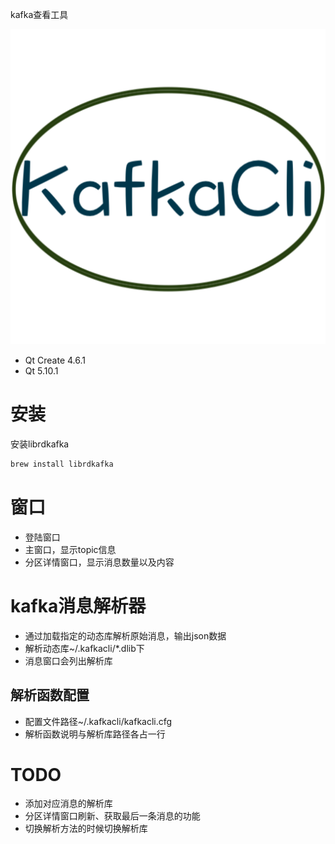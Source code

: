 kafka查看工具

![](https://raw.githubusercontent.com/zh5e/kafkacli/master/app.iconset/icon_512x512.png)

- Qt Create 4.6.1
- Qt 5.10.1

# 安装

安装librdkafka
```sh
brew install librdkafka
```

# 窗口

- 登陆窗口
- 主窗口，显示topic信息
- 分区详情窗口，显示消息数量以及内容

# kafka消息解析器

- 通过加载指定的动态库解析原始消息，输出json数据
- 解析动态库~/.kafkacli/*.dlib下
- 消息窗口会列出解析库


## 解析函数配置

- 配置文件路径~/.kafkacli/kafkacli.cfg
- 解析函数说明与解析库路径各占一行


# TODO

- 添加对应消息的解析库
- 分区详情窗口刷新、获取最后一条消息的功能
- 切换解析方法的时候切换解析库
